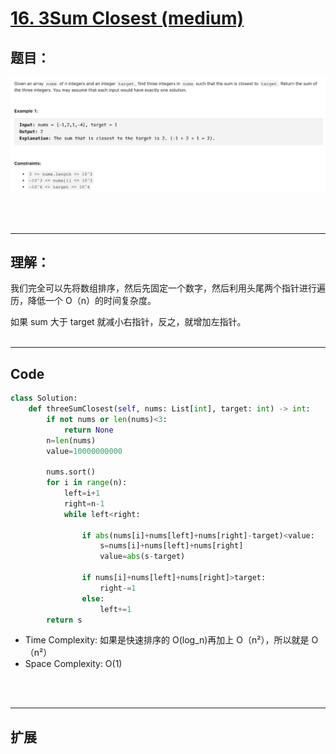 # [16. 3Sum Closest (medium)](https://leetcode-cn.com/problems/3sum-closest/)
## 题目：

![timu](img/16_1.png)

<br>
<br>

--------------------------------
## 理解：
我们完全可以先将数组排序，然后先固定一个数字，然后利用头尾两个指针进行遍历，降低一个 O（n）的时间复杂度。

如果 sum 大于 target 就减小右指针，反之，就增加左指针。
<br>
<br>

--------------------------------
## Code

```python
class Solution:
    def threeSumClosest(self, nums: List[int], target: int) -> int:
        if not nums or len(nums)<3:
            return None
        n=len(nums)
        value=10000000000
    
        nums.sort()
        for i in range(n):
            left=i+1
            right=n-1
            while left<right:

                if abs(nums[i]+nums[left]+nums[right]-target)<value:
                    s=nums[i]+nums[left]+nums[right]
                    value=abs(s-target)

                if nums[i]+nums[left]+nums[right]>target:
                    right-=1
                else:
                    left+=1
        return s


```
- Time Complexity: 如果是快速排序的 O(log_n)再加上 O（n²），所以就是 O（n²）
- Space Complexity: O(1)

<br>
<br>

--------------------------------
## 扩展